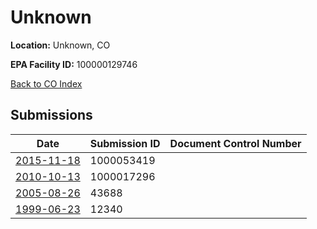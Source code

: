 # Unknown

**Location:** Unknown, CO

**EPA Facility ID:** 100000129746

[Back to CO Index](../../index.md)

## Submissions

| Date | Submission ID | Document Control Number |
|------|--------------|-------------------------|
| [2015-11-18](submissions/1000053419.md) | 1000053419 |  |
| [2010-10-13](submissions/1000017296.md) | 1000017296 |  |
| [2005-08-26](submissions/43688.md) | 43688 |  |
| [1999-06-23](submissions/12340.md) | 12340 |  |
